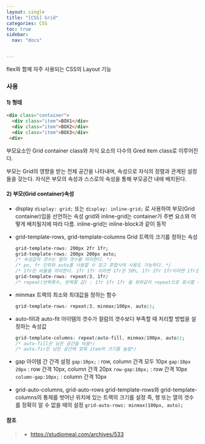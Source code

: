 ```yaml
---
layout: single
title: "[CSS] Grid"
categories: CSS
toc: true
sidebar:
  nav: "docs"


---
```


flex와 함께 자주 사용되는 CSS의 Layout 기능



### 사용

#### 1) 형태

```html
<div class="container">
  <div class="item">BOX1</div>
  <div class="item">BOX2</div>
  <div class="item">BOX3</div>
 <div>
```

부모요소인 Grid container class와 자식 요소의 다수의 Gred item class로 이루어진다.

부모는 Grid의 영향을 받는 전체 공간을 나타내며, 속성으로 자식의 정렬과 관계된 설정들을 갖는다.
자식은 부모의 속성과 스스로의 속성을 통해 부모공간 내에 배치된다.

#### 2) 부모(Grid container)속성

- display
  `display: grid;` 또는 `display: inline-grid;` 로 사용하여 부모(Grid container)임을 선언하는 속성
  grid와 inline-grid는 container가 주변 요소와 어떻게 배치될지에 따라 다름. inline-grid는 inline-block과 같이 동작

- grid-template-rows, grid-template-columns
  Grid 트랙의 크기를 정하는 속성

  ```CSS
  grid-template-rows: 200px 2fr 1fr;
  grid-template-rows: 200px 200px auto;
  /* 속성값의 갯수는 열의 갯수를 의미한다. */
  /* px, fr 단위와 auto를 사용할 수 있고 혼합사여 사용도 가능하다. */
  /* 1fr은 비율을 의미한다. 1fr 1fr 이라면 1fr은 50%, 1fr 2fr 1fr이라면 1fr은 25% */
  grid-template-rows: repeat(3, 1fr)
  /* repeat(반복횟수, 반복할 값) : 1fr 1fr 1fr 을 위와같이 repeat으로 표시할 수 있다.*/
  ```

- minmax
  트랙의 최소와 최대값을 정하는 함수

  ```CSS
  grid-template-rows: repeat(3, minmax(100px, auto));
  ```

- auto-fill과 auto-fit
  아이템의 갯수가 컬럼의 갯수보다 부족할 때 처리할 방법을 설정하는 속성값

  ```CSS
  grid-template-columns: repeat(auto-fill, minmax(100px, auto));
  /* auto-fill은 남은 공간을 비움*/
  /* auto-fir은 남은 공간에 맞춰 item의 크기를 늘림*/
  ```

- gap
  아이템 간 간격 설정
  `gap:10px;` : row, column 간격 모두 10px
  `gap:10px 20px` : row 간격 10px, column 간격 20px
  `row-gap:10px;` : row 간격 10px
  `column-gap:10px;` : column 간격 10px
- grid-auto-columns, grid-auto-rows
  grid-template-rows와 grid-template-columns의 통제를 벗어난 위치에 있는 트랙의 크기를 설정
  즉, 행 또는 열의 갯수를 정확히 알 수 없을 때의 설정
  `grid-auto-rows: minmax(100px, auto);`



#### 참조

> - https://studiomeal.com/archives/533
